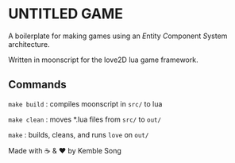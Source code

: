 UNTITLED GAME
=============
A boilerplate for making games using an *E*ntity *C*omponent *S*ystem architecture.

Written in moonscript for the love2D lua game framework.

Commands
--------
`make build` : compiles moonscript in `src/` to lua

`make clean` : moves *.lua files from `src/` to `out/`

`make` : builds, cleans, and runs `love` on `out/`


Made with ☕ & ❤️ by Kemble Song
